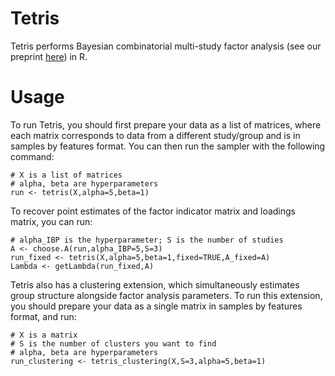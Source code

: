 # Tetris
Tetris performs Bayesian combinatorial multi-study factor analysis (see our preprint [here](https://arxiv.org/pdf/2007.12616.pdf)) in R.

# Usage
To run Tetris, you should first prepare your data as a list of matrices, where each matrix corresponds to data from a different study/group and is in samples by features format. You can then run the sampler with the following command:

```
# X is a list of matrices
# alpha, beta are hyperparameters 
run <- tetris(X,alpha=5,beta=1)
```

To recover point estimates of the factor indicator matrix and loadings matrix, you can run:

```
# alpha_IBP is the hyperparameter; S is the number of studies
A <- choose.A(run,alpha_IBP=5,S=3)
run_fixed <- tetris(X,alpha=5,beta=1,fixed=TRUE,A_fixed=A)
Lambda <- getLambda(run_fixed,A)
```

Tetris also has a clustering extension, which simultaneously estimates group structure alongside factor analysis parameters. To run this extension, you should prepare your data as a single matrix in samples by features format, and run:

```
# X is a matrix
# S is the number of clusters you want to find
# alpha, beta are hyperparameters
run_clustering <- tetris_clustering(X,S=3,alpha=5,beta=1)
```

